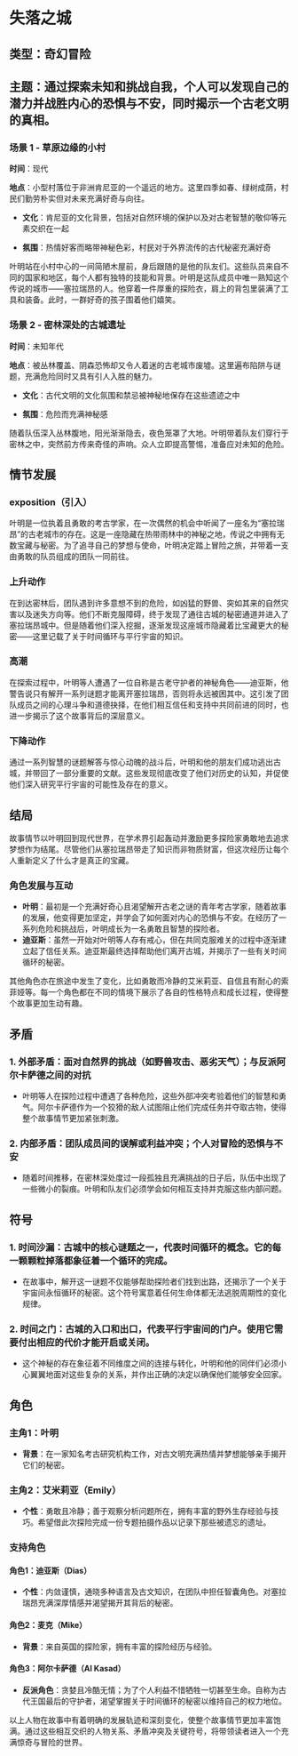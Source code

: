 # 失落之城

## 类型：奇幻冒险

## 主题：通过探索未知和挑战自我，个人可以发现自己的潜力并战胜内心的恐惧与不安，同时揭示一个古老文明的真相。

### 场景 1 - 草原边缘的小村

**时间**：现代  
**地点**：小型村落位于非洲肯尼亚的一个遥远的地方。这里四季如春、绿树成荫，村民们勤劳朴实但对未来充满好奇与向往。

- **文化**：肯尼亚的文化背景，包括对自然环境的保护以及对古老智慧的敬仰等元素交织在一起
- **氛围**：热情好客而略带神秘色彩，村民对于外界流传的古代秘密充满好奇

叶明站在小村中心的一间简陋木屋前，身后跟随的是他的队友们。这些队员来自不同的国家和地区，每个人都有独特的技能和背景。叶明是这队成员中唯一熟知这个传说的城市——塞拉瑞昂的人。他穿着一件厚重的探险衣，肩上的背包里装满了工具和装备。此时，一群好奇的孩子围着他们嬉笑。

### 场景 2 - 密林深处的古城遗址

**时间**：未知年代  
**地点**：被丛林覆盖、阴森恐怖却又令人着迷的古老城市废墟。这里遍布陷阱与谜题，充满危险同时又具有引人入胜的魅力。

- **文化**：古代文明的文化氛围和禁忌被神秘地保存在这些遗迹之中
- **氛围**：危险而充满神秘感

随着队伍深入丛林腹地，阳光渐渐隐去，夜色笼罩了大地。叶明带着队友们穿行于密林之中，突然前方传来奇怪的声响。众人立即提高警惕，准备应对未知的危险。

## 情节发展

### exposition（引入）

叶明是一位执着且勇敢的考古学家，在一次偶然的机会中听闻了一座名为“塞拉瑞昂”的古老城市的存在。这是一座隐藏在热带雨林中的神秘之地，传说之中拥有无数宝藏与秘密。为了追寻自己的梦想与使命，叶明决定踏上冒险之旅，并带着一支由勇敢的队员组成的团队一同前往。

### 上升动作

在到达密林后，团队遇到许多意想不到的危险，如凶猛的野兽、突如其来的自然灾害以及迷失方向等。他们不断克服障碍，终于发现了通往古城的秘密通道并进入了塞拉瑞昂城中。但是随着他们深入挖掘，逐渐发现这座城市隐藏着比宝藏更大的秘密——这里记载了关于时间循环与平行宇宙的知识。

### 高潮

在探索过程中，叶明等人遭遇了一位自称是古老守护者的神秘角色——迪亚斯，他警告说只有解开一系列谜题才能离开塞拉瑞昂，否则将永远被困其中。这引发了团队成员之间的心理斗争和道德抉择，在他们相互信任和支持中共同前进的同时，也进一步揭示了这个故事背后的深层意义。

### 下降动作

通过一系列智慧的谜题解答与惊心动魄的战斗后，叶明和他的朋友们成功逃出古城，并带回了一部分重要的文献。这些发现彻底改变了他们对历史的认知，并促使他们深入研究平行宇宙的可能性及存在的意义。

## 结局

故事情节以叶明回到现代世界，在学术界引起轰动并激励更多探险家勇敢地去追求梦想作为结尾。尽管他们从塞拉瑞昂带走了知识而非物质财富，但这次经历让每个人重新定义了什么才是真正的宝藏。

### 角色发展与互动

- **叶明**：最初是一个充满好奇心且渴望解开古老之谜的青年考古学家，随着故事的发展，他变得更加坚定，并学会了如何面对内心的恐惧与不安。在经历了一系列危险和挑战后，叶明成长为一名勇敢且智慧的探险者。
- **迪亚斯**：虽然一开始对叶明等人存有戒心，但在共同克服难关的过程中逐渐建立起了信任关系。迪亚斯最终选择帮助他们离开古城，并揭示了一些有关时间循环的秘密。

其他角色亦在旅途中发生了变化，比如勇敢而冷静的艾米莉亚、自信且有耐心的索菲娅等。每一个角色都在不同的情境下展示了各自的性格特点和成长过程，使得整个故事更加生动有趣。

## 矛盾

### 1. 外部矛盾：面对自然界的挑战（如野兽攻击、恶劣天气）；与反派阿尔卡萨德之间的对抗
   - 叶明等人在探险过程中遭遇了各种危险，这些外部冲突考验着他们的智慧和勇气。阿尔卡萨德作为一个狡猾的敌人试图阻止他们完成任务并夺取古物，使得整个故事情节更加紧张刺激。

### 2. 内部矛盾：团队成员间的误解或利益冲突；个人对冒险的恐惧与不安
   - 随着时间推移，在密林深处度过一段孤独且充满挑战的日子后，队伍中出现了一些微小的裂痕。叶明和队友们必须学会如何相互支持并克服这些内部问题。

## 符号

### 1. 时间沙漏：古城中的核心谜题之一，代表时间循环的概念。它的每一颗颗粒掉落都象征着一个循环的完成。
- 在故事中，解开这一谜题不仅能够帮助探险者们找到出路，还揭示了一个关于宇宙间永恒循环的秘密。这个符号寓意着任何生命体都无法逃脱周期性的变化规律。

### 2. 时间之门：古城的入口和出口，代表平行宇宙间的门户。使用它需要付出相应的代价才能开启或关闭。
- 这个神秘的存在象征着不同维度之间的连接与转化，叶明和他的同伴们必须小心翼翼地面对这些复杂的关系，并作出正确的决定以确保他们能够安全回家。

## 角色

### 主角1：叶明
- **背景**：在一家知名考古研究机构工作，对古文明充满热情并梦想能够亲手揭开它们的秘密。

### 主角2：艾米莉亚（Emily）
- **个性**：勇敢且冷静；善于观察分析问题所在，拥有丰富的野外生存经验与技巧。希望借此次探险完成一份专题拍摄作品以记录下那些被遗忘的遗址。

### 支持角色

#### 角色1：迪亚斯（Dias）
- **个性**：内敛谨慎，通晓多种语言及古文知识，在团队中担任智囊角色。对塞拉瑞昂充满深厚情感并渴望揭开其背后的秘密。

#### 角色2：麦克（Mike）
- **背景**：来自英国的探险家，拥有丰富的探险经历与经验。

#### 角色3：阿尔卡萨德（Al Kasad）
- **反派角色**：贪婪且冷酷无情；为了个人利益不惜牺牲一切甚至生命。自称为古代王国最后的守护者，渴望掌握关于时间循环的秘密以维持自己的权力地位。

以上人物在故事中有着明确的发展轨迹和深刻变化，使整个故事情节更加丰富饱满。通过这些相互交织的人物关系、矛盾冲突及关键符号，将带领读者进入一个充满惊奇与冒险的世界。